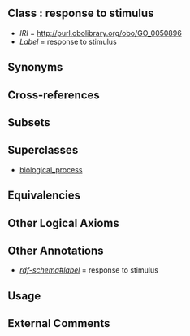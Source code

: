 
## Class : response to stimulus

 * *IRI* = http://purl.obolibrary.org/obo/GO_0050896
 * *Label* = response to stimulus

## Synonyms


## Cross-references


## Subsets


## Superclasses

 * [biological_process](../../GO/50/GO_0008150.md)

## Equivalencies


## Other Logical Axioms


## Other Annotations

 * *[rdf-schema#label](../../el/rdf-schema#label.md)* = response to stimulus

## Usage


## External Comments

